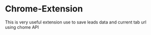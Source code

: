 # Chrome-Extension
This is very useful extension use to save leads data and current tab url using chome API
